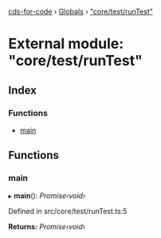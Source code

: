 [cds-for-code](../README.md) › [Globals](../globals.md) › ["core/test/runTest"](_core_test_runtest_.md)

# External module: "core/test/runTest"

## Index

### Functions

* [main](_core_test_runtest_.md#main)

## Functions

###  main

▸ **main**(): *Promise‹void›*

Defined in src/core/test/runTest.ts:5

**Returns:** *Promise‹void›*
